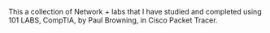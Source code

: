 This a collection of Network + labs that I have studied and completed using 101 LABS, CompTIA, by Paul Browning, in Cisco Packet Tracer.
